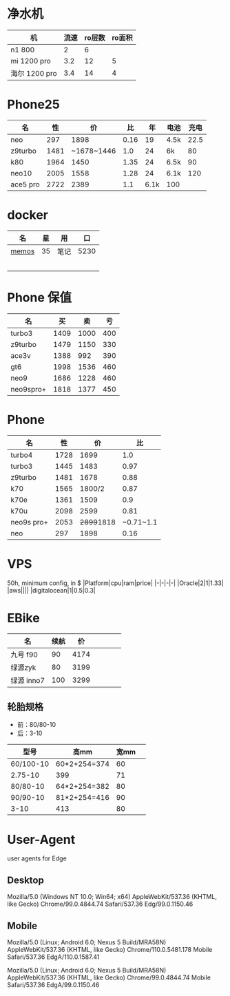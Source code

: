 # 净水机
机|流速|ro层数|ro面积|
-|-|-|-|
n1 800|2|6|||
mi 1200 pro|3.2|12|5||
海尔 1200 pro|3.4|14|4||




# Phone25
|名|性|价|比|年|电池|充电
|-|-|-|-|-|-|-
neo|297|1898|0.16|19|4.5k|22.5
|z9turbo|1481|~1678~1446|1.0|24|6k|80
k80|1964|1450|1.35|24|6.5k|90
neo10|2005|1558|1.28|24|6.1k|120
ace5 pro|2722|2389|1.1|6.1k|100


# docker
|名|星|用|口
-|-|-|-|
|[memos](https://github.com/usememos/memos)|35|笔记|5230
||||
||||
||||
||||
||||


# Phone 保值
|名|买|卖|亏|
|-|-|-|-|
|turbo3|1409|1000|400|
|z9turbo|1479|1150|330|
|ace3v|1388|992|390|
|gt6|1998|1536|460|
|neo9|1686|1228|460|
|neo9spro+|1818|1377|450|


# Phone
|名|性|价|比|
|-|-|-|-|
|turbo4|1728|1699|1.0|
|turbo3|1445|1483|0.97|
|z9turbo|1481|1678|0.88|
|k70|1565|1800/2|0.87|
|k70e|1361|1509|0.9|
|k70u|2098|2599|0.81|
|neo9s pro+|2053|~~2899~~1818|~0.71~1.1|
|neo|297|1898|0.16|


# VPS
50h, minimum config, in $
|Platform|cpu|ram|price|
|-|-|-|-|
|Oracle|2|1|1.33|
|aws||||
|digitalocean|1|0.5|0.3|

# EBike

|名|续航|价|||||
|-|-|-|-|-|-|-|
|九号 f90|90|4174|||||
|绿源zyk|80|3199|
|绿源 inno7|100|3299|

## 轮胎规格
- 前：80/80-10
- 后：3-10

|型号|高mm|宽mm||
|-|-|-|-|
|60/100-10|60*2+254=374|60||
|2.75-10|399|71|
|80/80-10|64*2+254=382|80|
|90/90-10|81*2+254=416|90|
|3-10|413|80|


# User-Agent
user agents for Edge

## Desktop
Mozilla/5.0 (Windows NT 10.0; Win64; x64) AppleWebKit/537.36 (KHTML, like Gecko) Chrome/99.0.4844.74 Safari/537.36 Edg/99.0.1150.46

## Mobile
Mozilla/5.0 (Linux; Android 6.0; Nexus 5 Build/MRA58N) AppleWebKit/537.36 (KHTML, like Gecko) Chrome/110.0.5481.178 Mobile Safari/537.36 EdgA/110.0.1587.41

Mozilla/5.0 (Linux; Android 6.0; Nexus 5 Build/MRA58N) AppleWebKit/537.36 (KHTML, like Gecko) Chrome/99.0.4844.74 Mobile Safari/537.36 EdgA/99.0.1150.46
